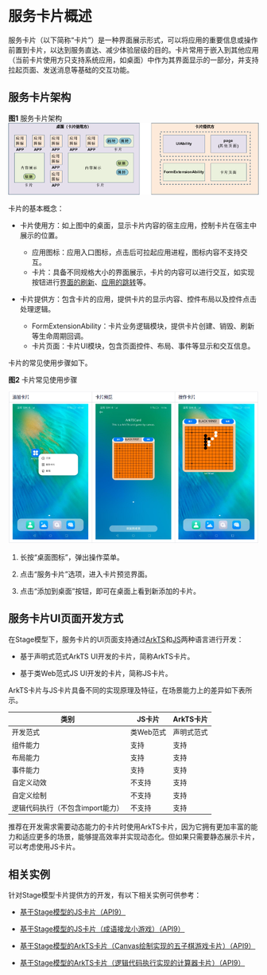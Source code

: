 # 服务卡片概述


服务卡片（以下简称“卡片”）是一种界面展示形式，可以将应用的重要信息或操作前置到卡片，以达到服务直达、减少体验层级的目的。卡片常用于嵌入到其他应用（当前卡片使用方只支持系统应用，如桌面）中作为其界面显示的一部分，并支持拉起页面、发送消息等基础的交互功能。


## 服务卡片架构

**图1** 服务卡片架构  
![WidgetArchitecture](figures/WidgetArchitecture.png)

卡片的基本概念：

- 卡片使用方：如上图中的桌面，显示卡片内容的宿主应用，控制卡片在宿主中展示的位置。

  - 应用图标：应用入口图标，点击后可拉起应用进程，图标内容不支持交互。
  - 卡片：具备不同规格大小的界面展示，卡片的内容可以进行交互，如实现按钮进行[界面的刷新](arkts-ui-widget-event-formextensionability.md)、[应用的跳转](arkts-ui-widget-event-router.md)等。

- 卡片提供方：包含卡片的应用，提供卡片的显示内容、控件布局以及控件点击处理逻辑。

  - FormExtensionAbility：卡片业务逻辑模块，提供卡片创建、销毁、刷新等生命周期回调。
  - 卡片页面：卡片UI模块，包含页面控件、布局、事件等显示和交互信息。

卡片的常见使用步骤如下。

**图2** 卡片常见使用步骤

![WidgetUse](figures/WidgetUse.png)

1. 长按“桌面图标”，弹出操作菜单。

2. 点击“服务卡片”选项，进入卡片预览界面。

3. 点击“添加到桌面”按钮，即可在桌面上看到新添加的卡片。


## 服务卡片UI页面开发方式

在Stage模型下，服务卡片的UI页面支持通过[ArkTS](arkts-ui-widget-working-principles.md)和[JS](js-ui-widget-development.md)两种语言进行开发：

- 基于声明式范式ArkTS UI开发的卡片，简称ArkTS卡片。

- 基于类Web范式JS UI开发的卡片，简称JS卡片。

ArkTS卡片与JS卡片具备不同的实现原理及特征，在场景能力上的差异如下表所示。

| 类别 | JS卡片 | ArkTS卡片 |
| -------- | -------- | -------- |
| 开发范式 | 类Web范式 | 声明式范式 |
| 组件能力 | 支持 | 支持 |
| 布局能力 | 支持 | 支持 |
| 事件能力 | 支持 | 支持 |
| 自定义动效 | 不支持 | 支持 |
| 自定义绘制 | 不支持 | 支持 |
| 逻辑代码执行（不包含import能力） | 不支持 | 支持 |

推荐在开发需求需要动态能力的卡片时使用ArkTS卡片，因为它拥有更加丰富的能力和适应更多的场景，能够提高效率并实现动态化。但如果只需要静态展示卡片，可以考虑使用JS卡片。

## 相关实例

针对Stage模型卡片提供方的开发，有以下相关实例可供参考：


- [基于Stage模型的JS卡片（API9）](https://gitee.com/openharmony/applications_app_samples/tree/master/code/SuperFeature/Widget/FormExtAbility)

- [基于Stage模型的JS卡片（成语接龙小游戏）（API9）](https://gitee.com/openharmony/applications_app_samples/tree/master/code/SuperFeature/Widget/FormGame)

- [基于Stage模型的ArkTS卡片（Canvas绘制实现的五子棋游戏卡片）（API9）](https://gitee.com/openharmony/applications_app_samples/tree/master/code/SuperFeature/Widget/ArkTSCard/CanvasGame)

- [基于Stage模型的ArkTS卡片（逻辑代码执行实现的计算器卡片）（API9）](https://gitee.com/openharmony/applications_app_samples/tree/master/code/SuperFeature/Widget/ArkTSCard/Calculator)
